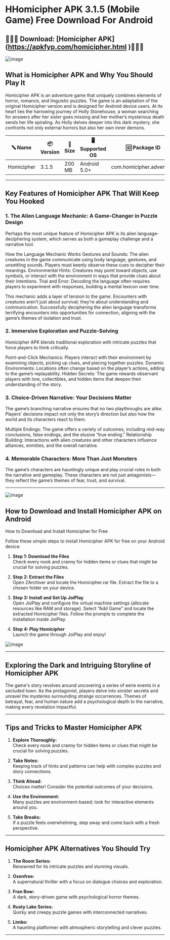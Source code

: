 # HHomicipher APK 3.1.5 (Mobile Game) Free Download For Android

## 👑👑👑 Download: [Homicipher APK] (https://apkfyp.com/homicipher.html )👑👑👑
![image](https://github.com/user-attachments/assets/30becfc4-0611-419a-866b-91563420f944)


## **What is Homicipher APK and Why You Should Play It**  
Homicipher APK is an adventure game that uniquely combines elements of horror, romance, and linguistic puzzles. The game is an adaptation of the original Homicipher version and is designed for Android device users. At its heart lies the harrowing journey of Holly Stonehouse, a woman searching for answers after her sister goes missing and her mother’s mysterious death sends her life spiraling. As Holly delves deeper into this dark mystery, she confronts not only external horrors but also her own inner demons.

| **🔤 Name**               | **📦 Version** | **📏 Size**   | **🖥️ Supported OS**  | **🆔 Package ID**         | **📥 Downloads** | **🏷️ Category**        | **🕒 Last Updated** |
|---------------------------|----------------|---------------|-----------------------|---------------------------|------------------|------------------------|---------------------|
| Homicipher                | 3.1.5          | 200 MB         | Android 5.0+          | com.homicipher.adventure  | 1,500,000+       | Gamera Games      | 2024-11-07         |



---

## **Key Features of Homicipher APK That Will Keep You Hooked**  

### 1. The Alien Language Mechanic: A Game-Changer in Puzzle Design

Perhaps the most unique feature of Homicipher APK is its alien language-deciphering system, which serves as both a gameplay challenge and a narrative tool.

How the Language Mechanic Works
Gestures and Sounds: The alien creatures in the game communicate using body language, gestures, and unsettling sounds. Players must keenly observe these cues to decipher their meanings.
Environmental Hints: Creatures may point toward objects, use symbols, or interact with the environment in ways that provide clues about their intentions.
Trial and Error: Decoding the language often requires players to experiment with responses, building a mental lexicon over time.

This mechanic adds a layer of tension to the game. Encounters with creatures aren’t just about survival; they’re about understanding and communication. Successfully deciphering the alien language transforms terrifying encounters into opportunities for connection, aligning with the game’s themes of isolation and trust.

### 2. Immersive Exploration and Puzzle-Solving

Homicipher APK blends traditional exploration with intricate puzzles that force players to think critically.

Point-and-Click Mechanics: Players interact with their environment by examining objects, picking up clues, and piecing together puzzles.
Dynamic Environments: Locations often change based on the player’s actions, adding to the game’s replayability.
Hidden Secrets: The game rewards observant players with lore, collectibles, and hidden items that deepen their understanding of the story.

### 3. Choice-Driven Narrative: Your Decisions Matter

The game’s branching narrative ensures that no two playthroughs are alike. Players’ decisions impact not only the story’s direction but also how the world and its characters react to them.

Multiple Endings: The game offers a variety of outcomes, including mid-way conclusions, false endings, and the elusive “true ending.”
Relationship Building: Interactions with alien creatures and other characters influence alliances, enmities, and the overall narrative.

### 4. Memorable Characters: More Than Just Monsters

The game’s characters are hauntingly unique and play crucial roles in both the narrative and gameplay. These characters are not just antagonists—they reflect the game’s themes of fear, trust, and survival.

---
![image](https://github.com/user-attachments/assets/b61fb755-261e-41af-b024-203d66bdfd55)


## **How to Download and Install Homicipher APK on Android**  

How to Download and Install Homicipher for Free

Follow these simple steps to install Homicipher APK for free on your Android device:

1. **Step 1: Download the Files**  
   Check every nook and cranny for hidden items or clues that might be crucial for solving puzzles.  


2. **Step 2: Extract the Files**  
   Open ZArchiver and locate the Homicipher.rar file.
Extract the file to a chosen folder on your device.

3. **Step 3: Install and Set Up JoiPlay**  
   Open JoiPlay and configure the virtual machine settings (allocate resources like RAM and storage).
Select “Add Game” and locate the extracted Homicipher files.
Follow the prompts to complete the installation inside JoiPlay.  

4. **Step 4: Play Homicipher**  
 Launch the game through JoiPlay and enjoy! 


![image](https://github.com/user-attachments/assets/0aa8bef3-2c53-43ba-aa5c-f50c997d8a70)

---

## **Exploring the Dark and Intriguing Storyline of Homicipher APK**  
The game's story revolves around uncovering a series of eerie events in a secluded town. As the protagonist, players delve into sinister secrets and unravel the mysteries surrounding strange occurrences. Themes of betrayal, fear, and human nature add a psychological depth to the narrative, making every revelation impactful.

---

## **Tips and Tricks to Master Homicipher APK**  

1. **Explore Thoroughly:**  
   Check every nook and cranny for hidden items or clues that might be crucial for solving puzzles.  

2. **Take Notes:**  
   Keeping track of hints and patterns can help with complex puzzles and story connections.  

3. **Think Ahead:**  
   Choices matter! Consider the potential outcomes of your decisions.  

4. **Use the Environment:**  
   Many puzzles are environment-based; look for interactive elements around you.  

5. **Take Breaks:**  
   If a puzzle feels overwhelming, step away and come back with a fresh perspective.  

---

## **Homicipher APK Alternatives You Should Try**  

1. **The Room Series:**  
   Renowned for its intricate puzzles and stunning visuals.  

2. **Oxenfree:**  
   A supernatural thriller with a focus on dialogue choices and exploration.  

3. **Fran Bow:**  
   A dark, story-driven game with psychological horror themes.  

4. **Rusty Lake Series:**  
   Quirky and creepy puzzle games with interconnected narratives.  

5. **Limbo:**  
   A haunting platformer with atmospheric storytelling and clever puzzles.  

---

